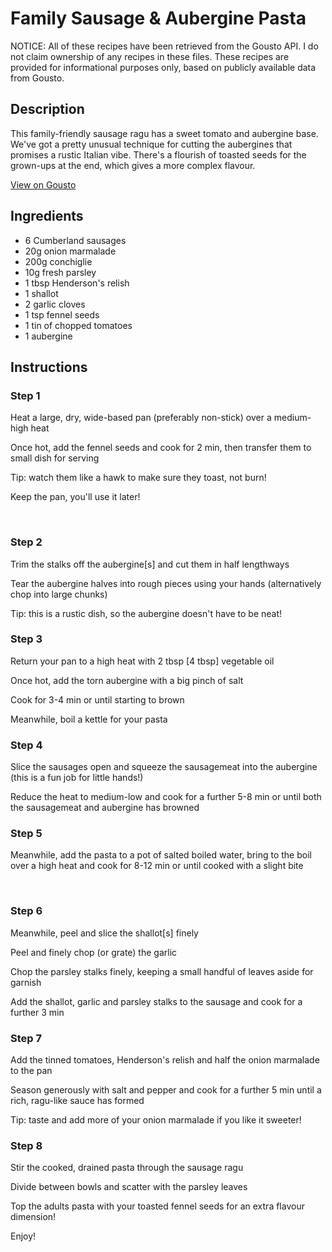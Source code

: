 # Family Sausage & Aubergine Pasta

NOTICE: All of these recipes have been retrieved from the Gousto API. I do not claim ownership of any recipes in these files. These recipes are provided for informational purposes only, based on publicly available data from Gousto.

## Description

This family-friendly sausage ragu has a sweet tomato and aubergine base. We've got a pretty unusual technique for cutting the aubergines that promises a rustic Italian vibe. There's a flourish of toasted seeds for the grown-ups at the end, which gives a more complex flavour. 

[View on Gousto](https://www.gousto.co.uk/recipes/cookbook/family-sausage-aubergine-pasta)

## Ingredients

- 6 Cumberland sausages
- 20g onion marmalade 
- 200g conchiglie
- 10g fresh parsley
- 1 tbsp Henderson's relish
- 1 shallot 
- 2 garlic cloves
- 1 tsp fennel seeds
- 1 tin of chopped tomatoes
- 1 aubergine 

## Instructions


### Step 1

Heat a large, dry, wide-based pan (preferably non-stick) over a medium-high heat


Once hot, add the fennel seeds and cook for 2 min, then transfer them to small dish for serving&nbsp;


Tip: watch them like a hawk to make sure they toast, not burn!


Keep the pan, you'll use it later!


&nbsp;


### Step 2

Trim the stalks off the&nbsp;aubergine<span class="text-danger">[s]</span> and&nbsp;cut them&nbsp;in half lengthways


Tear the aubergine halves into rough pieces using your hands (alternatively chop into large chunks)


Tip: this is a rustic dish, so the aubergine doesn't have to be neat!


### Step 3

Return&nbsp;your pan to a high heat with&nbsp;2 tbsp <span class="text-danger">[4 tbsp]</span>&nbsp;vegetable oil


Once hot, add the torn aubergine with a big pinch of salt


Cook for 3-4 min or until starting to brown


Meanwhile, boil&nbsp;a kettle for your pasta


### Step 4

Slice the sausages open and squeeze the sausagemeat into the aubergine (this is a fun job for little hands!)


Reduce the heat to medium-low and cook for a further 5-8 min or until both the sausagemeat and aubergine has browned &nbsp;&nbsp;


### Step 5

Meanwhile, add the pasta to a pot of salted boiled water, bring to the boil over a high heat and cook for 8-12 min or until cooked with a slight bite


&nbsp;


### Step 6

Meanwhile, peel and slice the shallot<span class="text-danger">[s]</span> finely


Peel&nbsp;and finely chop (or grate) the garlic


Chop&nbsp;the parsley stalks finely, keeping a small handful of leaves aside for garnish


Add the shallot, garlic and parsley stalks to the sausage and cook for a further 3 min


### Step 7

Add the tinned tomatoes, Henderson's relish and half the onion marmalade to the pan


Season&nbsp;generously with salt and pepper&nbsp;and cook for a further 5 min until a rich, ragu-like sauce has formed


Tip: taste and add more of your onion marmalade if you like it sweeter!

### Step 8

Stir the cooked, drained pasta through the sausage ragu


Divide between bowls and scatter with the parsley leaves


Top the adults pasta with your toasted fennel seeds for an extra flavour dimension!


Enjoy!

